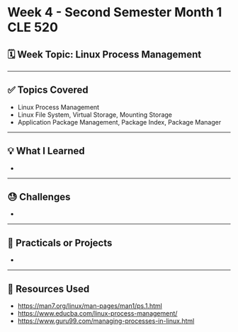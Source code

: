 # Week 4 - Second Semester Month 1 CLE 520

## 🗓️ Week Topic: Linux Process Management

---

## ✅ Topics Covered
- Linux Process Management
- Linux File System, Virtual Storage, Mounting Storage
- Application Package Management, Package Index, Package Manager

---

## 💡 What I Learned
- 

---

## 😓 Challenges
- 

---

## 🧪 Practicals or Projects
- 

---

## 🔗 Resources Used
- https://man7.org/linux/man-pages/man1/ps.1.html
- https://www.educba.com/linux-process-management/
- https://www.guru99.com/managing-processes-in-linux.html
